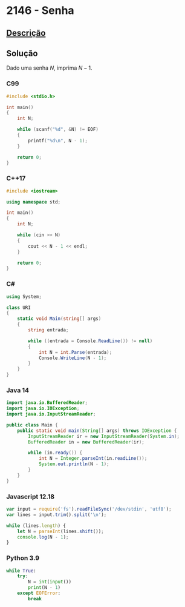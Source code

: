 # 2146 - Senha

## [Descrição](https://www.beecrowd.com.br/judge/pt/problems/view/2146)

## Solução

Dado uma senha $N$, imprima $N - 1$.

### C99

```c
#include <stdio.h>

int main()
{
    int N;

    while (scanf("%d", &N) != EOF)
    {
        printf("%d\n", N - 1);
    }

    return 0;
}
```

### C++17

```cpp
#include <iostream>

using namespace std;

int main()
{
    int N;

    while (cin >> N)
    {
        cout << N - 1 << endl;
    }

    return 0;
}
```

### C#

```cs
using System;

class URI
{
    static void Main(string[] args)
    {
        string entrada;

        while ((entrada = Console.ReadLine()) != null)
        {
            int N = int.Parse(entrada);
            Console.WriteLine(N - 1);
        }
    }
}
```

### Java 14

```java
import java.io.BufferedReader;
import java.io.IOException;
import java.io.InputStreamReader;

public class Main {
    public static void main(String[] args) throws IOException {
        InputStreamReader ir = new InputStreamReader(System.in);
        BufferedReader in = new BufferedReader(ir);

        while (in.ready()) {
            int N = Integer.parseInt(in.readLine());
            System.out.println(N - 1);
        }
    }
}
```

### Javascript 12.18

```js
var input = require('fs').readFileSync('/dev/stdin', 'utf8');
var lines = input.trim().split('\n');

while (lines.length) {
    let N = parseInt(lines.shift());
    console.log(N - 1);
}
```

### Python 3.9

```py
while True:
    try:
        N = int(input())
        print(N - 1)
    except EOFError:
        break
```